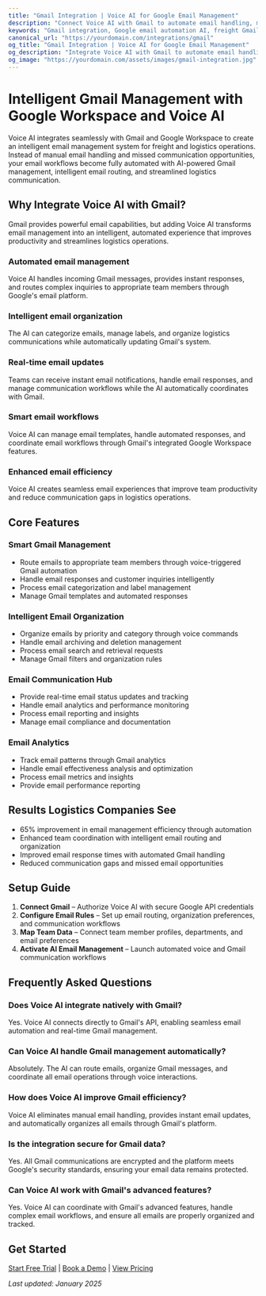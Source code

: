 ```yaml
---
title: "Gmail Integration | Voice AI for Google Email Management"
description: "Connect Voice AI with Gmail to automate email handling, manage Google Workspace communication, and streamline logistics email operations. Built for freight companies that want intelligent Gmail automation and better email management."
keywords: "Gmail integration, Google email automation AI, freight Gmail management, trucking email AI, logistics Gmail AI, Google Workspace voice assistant"
canonical_url: "https://yourdomain.com/integrations/gmail"
og_title: "Gmail Integration | Voice AI for Google Email Management"
og_description: "Integrate Voice AI with Gmail to automate email handling, manage Google Workspace communication, and streamline logistics email operations."
og_image: "https://yourdomain.com/assets/images/gmail-integration.jpg"
---
```


# Intelligent Gmail Management with Google Workspace and Voice AI

Voice AI integrates seamlessly with Gmail and Google Workspace to create an intelligent email management system for freight and logistics operations. Instead of manual email handling and missed communication opportunities, your email workflows become fully automated with AI-powered Gmail management, intelligent email routing, and streamlined logistics communication.

## Why Integrate Voice AI with Gmail?

Gmail provides powerful email capabilities, but adding Voice AI transforms email management into an intelligent, automated experience that improves productivity and streamlines logistics operations.

### Automated email management
Voice AI handles incoming Gmail messages, provides instant responses, and routes complex inquiries to appropriate team members through Google's email platform.

### Intelligent email organization
The AI can categorize emails, manage labels, and organize logistics communications while automatically updating Gmail's system.

### Real-time email updates
Teams can receive instant email notifications, handle email responses, and manage communication workflows while the AI automatically coordinates with Gmail.

### Smart email workflows
Voice AI can manage email templates, handle automated responses, and coordinate email workflows through Gmail's integrated Google Workspace features.

### Enhanced email efficiency
Voice AI creates seamless email experiences that improve team productivity and reduce communication gaps in logistics operations.

## Core Features

### Smart Gmail Management
- Route emails to appropriate team members through voice-triggered Gmail automation
- Handle email responses and customer inquiries intelligently
- Process email categorization and label management
- Manage Gmail templates and automated responses

### Intelligent Email Organization
- Organize emails by priority and category through voice commands
- Handle email archiving and deletion management
- Process email search and retrieval requests
- Manage Gmail filters and organization rules

### Email Communication Hub
- Provide real-time email status updates and tracking
- Handle email analytics and performance monitoring
- Process email reporting and insights
- Manage email compliance and documentation

### Email Analytics
- Track email patterns through Gmail analytics
- Handle email effectiveness analysis and optimization
- Process email metrics and insights
- Provide email performance reporting

## Results Logistics Companies See

- 65% improvement in email management efficiency through automation
- Enhanced team coordination with intelligent email routing and organization
- Improved email response times with automated Gmail handling
- Reduced communication gaps and missed email opportunities

## Setup Guide

1. **Connect Gmail** – Authorize Voice AI with secure Google API credentials
2. **Configure Email Rules** – Set up email routing, organization preferences, and communication workflows
3. **Map Team Data** – Connect team member profiles, departments, and email preferences
4. **Activate AI Email Management** – Launch automated voice and Gmail communication workflows


## Frequently Asked Questions

### Does Voice AI integrate natively with Gmail?
Yes. Voice AI connects directly to Gmail's API, enabling seamless email automation and real-time Gmail management.

### Can Voice AI handle Gmail management automatically?
Absolutely. The AI can route emails, organize Gmail messages, and coordinate all email operations through voice interactions.

### How does Voice AI improve Gmail efficiency?
Voice AI eliminates manual email handling, provides instant email updates, and automatically organizes all emails through Gmail's platform.

### Is the integration secure for Gmail data?
Yes. All Gmail communications are encrypted and the platform meets Google's security standards, ensuring your email data remains protected.

### Can Voice AI work with Gmail's advanced features?
Yes. Voice AI can coordinate with Gmail's advanced features, handle complex email workflows, and ensure all emails are properly organized and tracked.

## Get Started

[Start Free Trial](https://yourdomain.com/trial) | [Book a Demo](https://yourdomain.com/demo) | [View Pricing](https://yourdomain.com/pricing)

*Last updated: January 2025*
